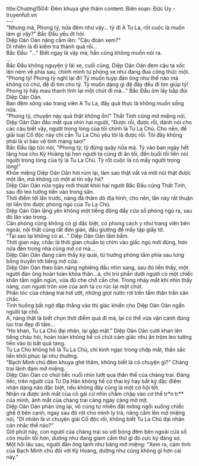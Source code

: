 title:Chương1504: Đêm khuya ghé thăm
content:
Biên soạn: Đức Uy - truyenfull.vn<br>---<br>"Nhưng mà, Phong tỷ, nửa đêm như vậy... tỷ đi A Tu La, rốt cuộc là muốn làm gì vậy?" Bắc Đẩu yếu ớt hỏi.<br>Diệp Oản Oản nâng cằm lên: "Cậu đoán xem?"<br>Dĩ nhiên là đi kiểm tra thành quả rồi...<br>Bắc Đẩu: "..." Biết ngay là vậy mà, hắn cũng không muốn nói ra.<br>...<br>Bắc Đẩu không nguyện ý lái xe, cuối cùng, Diệp Oản Oản đem cậu ta xốc lên ném về phía sau, chính mình tự phóng xe như đang đua công thức một.<br>"Phong tỷ! Phong tỷ nghĩ lại đi! Tỷ muốn tuýp đàn ông như thế nào mà không có chứ, đệ đi tìm cho tỷ. Tỷ muốn dạng gì đệ đây đều đi tìm giúp tỷ! Phong tỷ hãy mau thanh tỉnh lại một chút đi mà..." Bắc Đẩu ôm lấy bắp đùi Diệp Oản Oản.<br>Ban đêm xông vào trang viên A Tu La, đây quả thực là không muốn sống nữa.<br>"Phong tỷ, chuyện này quả thật không ổn!" Thất Tinh cũng mở miệng nói.<br>Diệp Oản Oản đảo mắt qua nhìn hai người, "Được rồi, được rồi, đành nói cho các cậu biết vậy, người trong lòng của tôi chính là Tu La Chủ. Cho nên, để giải loại Cổ độc này chỉ cần Tu La Chủ yêu tôi là được rồi. Tôi đây không phải là vì bảo vệ tính mạng sao!"<br>Bắc Đẩu lập tức nói, "Phong tỷ, tỷ đừng quậy nữa mà. Tỷ vào ban ngày hết tặng hoa cho Kỷ Hoàng lại hẹn người ta cùng đi ăn tối, đến buổi tối liền nói người trong lòng của tỷ là Tu La Chủ. Tỷ rốt cuộc là có mấy người trong lòng!"<br>Khóe miệng Diệp Oản Oản hơi rúm lại, làm sao thật vất vả mới nói thật được một lần, mà không có một ai tin vậy hả?<br>Diệp Oản Oản nửa ngày mới thoát khỏi hai người Bắc Đấu cùng Thất Tinh, sau đó leo tường tiến vào trong sân.<br>Thời điểm tới lần trước, nàng đã thăm dò địa hình, cho nên, lần này rất thuận lợi liền tìm được phòng ngủ của Tu La Chủ.<br>Diệp Oản Oản lặng yên không một tiếng động đẩy cửa sổ phòng ngủ ra, sau đó lăn vào trong.<br>Căn phòng cũng không có gì đặc biệt, có phong cách y như trang viên bên ngoài, nội thất cũng rất đơn giản, đầu giường để mấy tập giấy tờ.<br>"Tại sao lại không có ai..." Diệp Oản Oản lẩm bẩm.<br>Thời gian này, chắc là thời gian chuẩn bị chìm vào giấc ngủ mới đúng, hơn nữa đèn trong nhà cũng mở cơ mà…<br>Diệp Oản Oản đang cảm thấy kỳ quái, từ hướng phòng tắm phía sau lưng bỗng truyền tới tiếng mở cửa.<br>Diệp Oản Oản theo bản năng nghiêng đầu nhìn sang, sau đó liền thấy, một người đàn ông hoàn toàn khỏa thân…à, chỉ trừ phần dưới người có một chiếc khăn tắm ngắn ngủn, vừa đủ che chỗ cần che. Trong nháy mắt khi nhìn thấy nàng, con ngươi tròn xoe của anh ta co rúc lại một chút.<br>Phần tóc của chàng trai hơi ướt, những giọt nước rơi trên tấm thân trần săn chắc.<br>Tình huống bất ngờ đập thẳng vào thị giác khiến cho Diệp Oản Oản ngẩn người tại chỗ.<br>A, nàng thật là biết chọn thời điểm quá đi mà, lại có thể vừa vặn canh đúng lúc trai đẹp đi tắm...<br>"Ho khan, Tu La Chủ đại nhân, lại gặp mặt." Diệp Oản Oản cười khan lên tiếng chào hỏi, hoàn toàn không hề có chút cảm giác như ăn trộm leo tường tiến vào bị bắt quả tang.<br>Tu La Chủ không hổ là Tu La Chủ, chỉ kinh ngạc trong chớp mắt, thần sắc liền khôi phục lại như thường.<br>"Bạch Minh chủ đêm khuya ghé thăm, không biết là có chuyện gì?" Chàng trai lãnh đạm mở miệng.<br>Diệp Oản Oản có chút tiếc nuối nhìn lướt qua thân thể của chàng trai. Đáng tiếc, trên người của Tư Dạ Hàn không hề có thai ký hay bất kỳ đặc điểm nhận dạng nào đặc biệt, nếu không đây cũng là một cơ hội tốt.<br>Nhận ra được ánh mắt của cô gái cứ nhìn chằm chặp vào cơ thể tr*n tr** của mình, ánh mắt của chàng trai càng ngày càng mờ mịt.<br>Diệp Oản Oản phản ứng lại, vô cùng tự nhiên đặt mông ngồi xuống chiếc ghế ở bên cạnh, ngay sau đó rót cho mình ly trà, nâng cằm lên mở miệng nói, "Dĩ nhiên là vì chuyện giải Cổ độc rồi, không biết Tu La Chủ đại nhân cân nhắc thế nào?"<br>Giờ phút này, con ngươi của chàng trai so với bóng đêm bên ngoài cửa sổ còn muốn tối hơn, dường như đang giam cầm thứ gì đó cực kỳ đáng sợ.<br>Một hồi lâu sau, người đàn ông lạnh như băng mở miệng: "Xem ra, cảm tình của Bạch Minh chủ đối với Kỷ Hoàng, dường như cũng không gì hơn cái này."